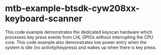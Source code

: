 # mtb-example-btsdk-cyw208xx-keyboard-scanner
This code example demonstrates the dedicated keyscan hardware which processes key press events from LHL GPIOs without interrupting the CPU core. This code example also demonstrates low power entry when the system is idle (no activity/keypress) and wakes up when there is key press.
